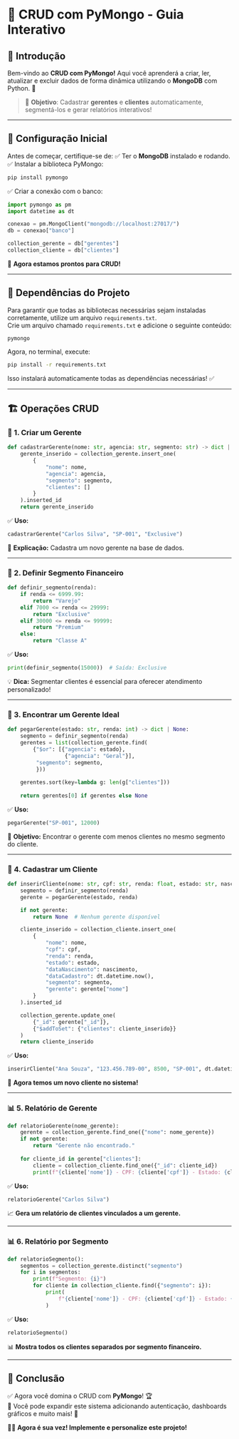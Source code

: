 # 🏦 CRUD com PyMongo - Guia Interativo

## 🚀 Introdução
Bem-vindo ao **CRUD com PyMongo!** Aqui você aprenderá a criar, ler, atualizar e excluir dados de forma dinâmica utilizando o **MongoDB** com Python. 📌

> 🎯 **Objetivo**: Cadastrar **gerentes** e **clientes** automaticamente, segmentá-los e gerar relatórios interativos!

---

## 🔧 Configuração Inicial
Antes de começar, certifique-se de:
✅ Ter o **MongoDB** instalado e rodando.  
✅ Instalar a biblioteca PyMongo:
```bash
pip install pymongo
```
✅ Criar a conexão com o banco:
```python
import pymongo as pm
import datetime as dt

conexao = pm.MongoClient("mongodb://localhost:27017/")
db = conexao["banco"]

collection_gerente = db["gerentes"]
collection_cliente = db["clientes"]
```
📌 **Agora estamos prontos para CRUD!**

---

## 📜 Dependências do Projeto
Para garantir que todas as bibliotecas necessárias sejam instaladas corretamente, utilize um arquivo `requirements.txt`.  
Crie um arquivo chamado `requirements.txt` e adicione o seguinte conteúdo:

```
pymongo
```

Agora, no terminal, execute:
```bash
pip install -r requirements.txt
```
Isso instalará automaticamente todas as dependências necessárias! ✅

---

## 🏗️ Operações CRUD

### 🔹 1. Criar um Gerente
```python
def cadastrarGerente(nome: str, agencia: str, segmento: str) -> dict | None:
    gerente_inserido = collection_gerente.insert_one(
        {
            "nome": nome,
            "agencia": agencia,
            "segmento": segmento,
            "clientes": []
        }
    ).inserted_id
    return gerente_inserido
```
✅ **Uso:**
```python
cadastrarGerente("Carlos Silva", "SP-001", "Exclusive")
```
📝 **Explicação:** Cadastra um novo gerente na base de dados.

---

### 🔹 2. Definir Segmento Financeiro
```python
def definir_segmento(renda):
    if renda <= 6999.99:
        return "Varejo"
    elif 7000 <= renda <= 29999:
        return "Exclusive"
    elif 30000 <= renda <= 99999:
        return "Premium"
    else:
        return "Classe A"
```
✅ **Uso:**
```python
print(definir_segmento(15000))  # Saída: Exclusive
```
💡 **Dica:** Segmentar clientes é essencial para oferecer atendimento personalizado!

---

### 🔹 3. Encontrar um Gerente Ideal
```python
def pegarGerente(estado: str, renda: int) -> dict | None:
    segmento = definir_segmento(renda)
    gerentes = list(collection_gerente.find(
        {"$or": [{"agencia": estado},
                  {"agencia": "Geral"}],
         "segmento": segmento,
         }))
    
    gerentes.sort(key=lambda g: len(g["clientes"]))
    
    return gerentes[0] if gerentes else None
```
✅ **Uso:**
```python
pegarGerente("SP-001", 12000)
```
🎯 **Objetivo:** Encontrar o gerente com menos clientes no mesmo segmento do cliente.

---

### 🔹 4. Cadastrar um Cliente
```python
def inserirCliente(nome: str, cpf: str, renda: float, estado: str, nascimento: dt.datetime) -> dict | None:
    segmento = definir_segmento(renda)
    gerente = pegarGerente(estado, renda)

    if not gerente:
        return None  # Nenhum gerente disponível

    cliente_inserido = collection_cliente.insert_one(
        {
            "nome": nome,
            "cpf": cpf,
            "renda": renda,
            "estado": estado,
            "dataNascimento": nascimento,
            "dataCadastro": dt.datetime.now(),
            "segmento": segmento,
            "gerente": gerente["nome"]
        }
    ).inserted_id

    collection_gerente.update_one(
        {"_id": gerente["_id"]},
        {"$addToSet": {"clientes": cliente_inserido}}
    )
    return cliente_inserido
```
✅ **Uso:**
```python
inserirCliente("Ana Souza", "123.456.789-00", 8500, "SP-001", dt.datetime(1990, 5, 12))
```
📌 **Agora temos um novo cliente no sistema!**

---

### 📊 5. Relatório de Gerente
```python
def relatorioGerente(nome_gerente):
    gerente = collection_gerente.find_one({"nome": nome_gerente})
    if not gerente:
        return "Gerente não encontrado."
    
    for cliente_id in gerente["clientes"]:
        cliente = collection_cliente.find_one({"_id": cliente_id})
        print(f"{cliente['nome']} - CPF: {cliente['cpf']} - Estado: {cliente['estado']} - Renda: R$ {cliente['renda']:.2f}")
```
✅ **Uso:**
```python
relatorioGerente("Carlos Silva")
```
📈 **Gera um relatório de clientes vinculados a um gerente.**


---

### 📊 6. Relatório por Segmento
```python
def relatorioSegmento():
    segmentos = collection_gerente.distinct("segmento")
    for i in segmentos:
        print(f"Segmento: {i}")
        for cliente in collection_cliente.find({"segmento": i}):
            print(
                f"{cliente['nome']} - CPF: {cliente['cpf']} - Estado: {cliente['estado']} - Renda: R$ {cliente['renda']:.2f} - Gerente: {cliente['gerente']}"
            )
```
✅ **Uso:**
```python
relatorioSegmento()
```
📊 **Mostra todos os clientes separados por segmento financeiro.**

---

## 🎯 Conclusão
✅ Agora você domina o CRUD com **PyMongo**! 🏆  
📌 Você pode expandir este sistema adicionando autenticação, dashboards gráficos e muito mais! 🚀

👨‍💻 **Agora é sua vez! Implemente e personalize este projeto!**

